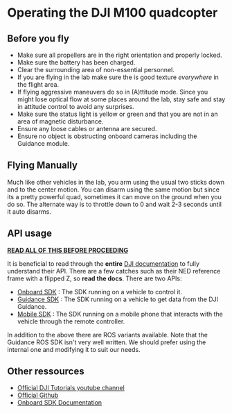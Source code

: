 # Operating the DJI M100 quadcopter

## Before you fly
* Make sure all propellers are in the right orientation and properly locked.
* Make sure the battery has been charged.
* Clear the surrounding area of non-essential personnel.
* If you are flying in the lab make sure the is good texture *everywhere* in the
  flight area.
* If flying aggressive maneuvers do so in (A)ttitude mode. Since you might lose optical flow at some places around the lab, stay safe and stay in attitude control to avoid any surprises.
* Make sure the status light is yellow or green and that you are not in an area
  of magnetic disturbance.
* Ensure any loose cables or antenna are secured.
* Ensure no object is obstructing onboard cameras including the Guidance module.

## Flying Manually

Much like other vehicles in the lab, you arm using the usual two sticks down and to the center motion. You can disarm using the same motion but since its a pretty powerful quad, sometimes it can move on the ground when you do so. The alternate way is to throttle down to 0 and wait 2-3 seconds until it auto disarms.

## API usage

[**READ ALL OF THIS BEFORE PROCEEDING**](http://developer.dji.com/onboard-sdk/documentation/introduction/homepage.html)

It is beneficial to read through the **entire** [DJI documentation](http://developer.dji.com/onboard-sdk/documentation/introduction/homepage.html) to fully understand their API. There are a few catches such as their NED reference frame with a flipped Z, so **read the docs**. There are two APIs:

* [Onboard SDK](https://github.com/dji-sdk/Onboard-SDK) : The SDK running on a vehicle to control it.
* [Guidance SDK](https://github.com/dji-sdk/Guidance-SDK) : The SDK running on a vehicle to get data from the DJI Guidance.
* [Mobile SDK](https://github.com/dji-sdk/Mobile-SDK-Android) : The SDK running on a mobile phone that interacts with the vehicle through the remote controller.

In addition to the above there are ROS variants available. Note that the Guidance ROS SDK isn't very well written. We should prefer using the internal one and modifying it to suit our needs.

## Other ressources

* [Official DJI Tutorials youtube channel](https://www.youtube.com/channel/UClH0xVO3zOfYdGjoPU6S2hw)
* [Official Github](https://github.com/dji-sdk/)
* [Onboard SDK Documentation](http://developer.dji.com/onboard-sdk/documentation/introduction/homepage.html)